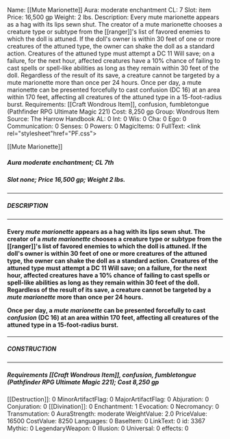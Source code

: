 Name: [[Mute Marionette]]
Aura: moderate enchantment
CL: 7
Slot: item
Price: 16,500 gp
Weight: 2 lbs.
Description: Every mute marionette appears as a hag with its lips sewn shut. The creator of a mute marionette chooses a creature type or subtype from the [[ranger]]'s list of favored enemies to which the doll is attuned. If the doll's owner is within 30 feet of one or more creatures of the attuned type, the owner can shake the doll as a standard action. Creatures of the attuned type must attempt a DC 11 Will save; on a failure, for the next hour, affected creatures have a 10% chance of failing to cast spells or spell-like abilities as long as they remain within 30 feet of the doll. Regardless of the result of its save, a creature cannot be targeted by a mute marionette more than once per 24 hours. Once per day, a mute marionette can be presented forcefully to cast confusion (DC 16) at an area within 170 feet, affecting all creatures of the attuned type in a 15-foot-radius burst.
Requirements: [[Craft Wondrous Item]], confusion, fumbletongue (Pathfinder RPG Ultimate Magic 221)
Cost: 8,250 gp
Group: Wondrous Item
Source: The Harrow Handbook
AL: 0
Int: 0
Wis: 0
Cha: 0
Ego: 0
Communication: 0
Senses: 0
Powers: 0
MagicItems: 0
FullText: <link rel="stylesheet"href="PF.css"><div class="heading"><p class="alignleft">[[Mute Marionette]]</p><div style="clear: both;"></div></div><div><h5><b>Aura </b>moderate enchantment; <b>CL </b>7th</h5><h5><b>Slot </b>none; <b>Price </b>16,500 gp; <b>Weight </b>2 lbs.</h5></div><hr/><div><h5><b>DESCRIPTION</b></h5></div><hr/><div><h4><p>Every <i>mute marionette</i> appears as a hag with its lips sewn shut. The creator of a <i>mute marionette</i> chooses a creature type or subtype from the [[ranger]]'s list of favored enemies to which the doll is attuned. If the doll's owner is within 30 feet of one or more creatures of the attuned type, the owner can shake the doll as a standard action. Creatures of the attuned type must attempt a DC 11 Will save; on a failure, for the next hour, affected creatures have a 10% chance of failing to cast spells or spell-like abilities as long as they remain within 30 feet of the doll. Regardless of the result of its save, a creature cannot be targeted by a <i>mute marionette</i> more than once per 24 hours.</p><p>Once per day, a <i>mute marionette</i> can be presented forcefully to cast <i>confusion</i> (DC 16) at an area within 170 feet, affecting all creatures of the attuned type in a 15-foot-radius burst.</p></h4></div><hr/><div><h5><b>CONSTRUCTION</b></h5></div><hr/><div><h5><b>Requirements </b>[[Craft Wondrous Item]], <i>confusion</i>, <i>fumbletongue (Pathfinder RPG Ultimate Magic 221)</i>; <b>Cost </b>8,250 gp</h5></div>
[[Destruction]]: 0
MinorArtifactFlag: 0
MajorArtifactFlag: 0
Abjuration: 0
Conjuration: 0
[[Divination]]: 0
Enchantment: 1
Evocation: 0
Necromancy: 0
Transmutation: 0
AuraStrength: moderate
WeightValue: 2.0
PriceValue: 16500
CostValue: 8250
Languages: 0
BaseItem: 0
LinkText: 0
id: 3367
Mythic: 0
LegendaryWeapon: 0
Illusion: 0
Universal: 0
effects: 0
